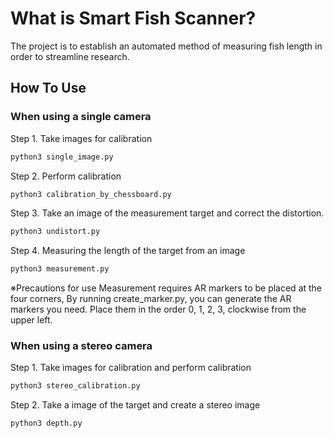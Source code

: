 # What is Smart Fish Scanner?
The project is to establish an automated method of measuring fish length in order to streamline research.

## How To Use
### When using a single camera
Step 1. Take images for calibration
```python
python3 single_image.py
```
Step 2. Perform calibration
```python
python3 calibration_by_chessboard.py
```
Step 3. Take an image of the measurement target and correct the distortion.
```python
python3 undistort.py
```
Step 4. Measuring the length of the target from an image
```python
python3 measurement.py
```  
※Precautions for use
Measurement requires AR markers to be placed at the four corners,
By running create_marker.py, you can generate the AR markers you need. 
Place them in the order 0, 1, 2, 3, clockwise from the upper left.


### When using a stereo camera
Step 1.  Take images for calibration and perform calibration
```python
python3 stereo_calibration.py
```
Step 2. Take a image of the target and create a stereo image
```python
python3 depth.py
```
